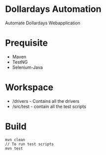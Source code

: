 # Dollardays Automation

Automate Dollardays Webapplication

# Prequisite

- Maven
- TestNG
- Selenium-Java

# Workspace

- <ROOT>/drivers - Contains all the drivers
- <ROOT>/src/test - contain all the test scripts

# Build

```
mvn clean
// To run test scripts
mvn test
````



